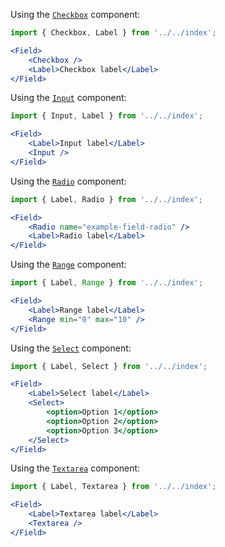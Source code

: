 Using the [`Checkbox`](#checkbox) component:

```jsx
import { Checkbox, Label } from '../../index';

<Field>
    <Checkbox />
    <Label>Checkbox label</Label>
</Field>
```

Using the [`Input`](#input) component:

```jsx
import { Input, Label } from '../../index';

<Field>
    <Label>Input label</Label>
    <Input />
</Field>
```

Using the [`Radio`](#radio) component:

```jsx
import { Label, Radio } from '../../index';

<Field>
    <Radio name="example-field-radio" />
    <Label>Radio label</Label>
</Field>
```

Using the [`Range`](#range) component:

```jsx
import { Label, Range } from '../../index';

<Field>
    <Label>Range label</Label>
    <Range min="0" max="10" />
</Field>
```

Using the [`Select`](#select) component:

```jsx
import { Label, Select } from '../../index';

<Field>
    <Label>Select label</Label>
    <Select>
        <option>Option 1</option>
        <option>Option 2</option>
        <option>Option 3</option>
    </Select>
</Field>
```

Using the [`Textarea`](#textarea) component:

```jsx
import { Label, Textarea } from '../../index';

<Field>
    <Label>Textarea label</Label>
    <Textarea />
</Field>
```
